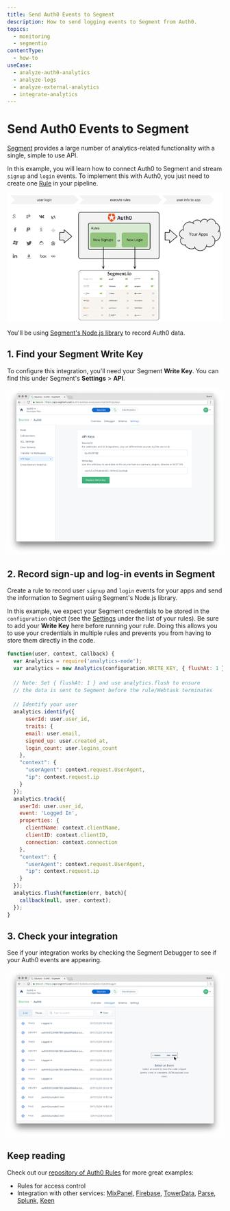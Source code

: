 ```yaml
---
title: Send Auth0 Events to Segment
description: How to send logging events to Segment from Auth0.
topics:
  - monitoring
  - segmentio
contentType:
  - how-to
useCase:
  - analyze-auth0-analytics
  - analyze-logs
  - analyze-external-analytics
  - integrate-analytics
---
```

# Send Auth0 Events to Segment

[Segment](https://segment.com/) provides a large number of analytics-related functionality with a single, simple to use API.

In this example, you will learn how to connect Auth0 to Segment and stream `signup` and `login` events. To implement this with Auth0, you just need to create one [Rule](/rule) in your pipeline.

![Segment Flow](/media/articles/monitoring/segment/segment-io-dataflow.png)

You'll be using [Segment's Node.js library](https://github.com/segmentio/analytics-node) to record Auth0 data.

## 1. Find your Segment Write Key

To configure this integration, you'll need your Segment **Write Key**. You can find this under Segment's  **Settings** > **API**.

![Segment API Keys](/media/articles/monitoring/segment/segment-3.png)

## 2. Record sign-up and log-in events in Segment

Create a rule to record user `signup` and `login` events for your apps and send the information to Segment using Segment's Node.js library.

In this example, we expect your Segment credentials to be stored in the `configuration` object (see the [Settings](${manage_url}/#/rules) under the list of your rules). Be sure to add your **Write Key** here before running your rule. Doing this allows you to use your credentials in multiple rules and prevents you from having to store them directly in the code.


```js
function(user, context, callback) {
  var Analytics = require('analytics-node');
  var analytics = new Analytics(configuration.WRITE_KEY, { flushAt: 1 });

  // Note: Set { flushAt: 1 } and use analytics.flush to ensure
  // the data is sent to Segment before the rule/Webtask terminates

  // Identify your user
  analytics.identify({
      userId: user.user_id,
      traits: {
      email: user.email,
      signed_up: user.created_at,
      login_count: user.logins_count
    },
    "context": {
      "userAgent": context.request.UserAgent,
      "ip": context.request.ip
    }
  });
  analytics.track({
    userId: user.user_id,
    event: 'Logged In',
    properties: {
      clientName: context.clientName,
      clientID: context.clientID,
      connection: context.connection
    },
    "context": {
      "userAgent": context.request.UserAgent,
      "ip": context.request.ip
    }
  });
  analytics.flush(function(err, batch){
    callback(null, user, context);
  });
}
```

## 3. Check your integration

See if your integration works by checking the Segment Debugger to see if your Auth0 events are appearing.

![Segment Debugger](/media/articles/monitoring/segment/segment-14.png)


## Keep reading

Check out our [repository of Auth0 Rules](https://github.com/auth0/rules) for more great examples:

* Rules for access control
* Integration with other services: [MixPanel](http://mixpanel.com), [Firebase](http://firebase.com), [TowerData](https://www.towerdata.com/email-intelligence/email-enhancement), [Parse](http://parse.com), [Splunk](https://www.splunk.com), [Keen](https://keen.io/)
